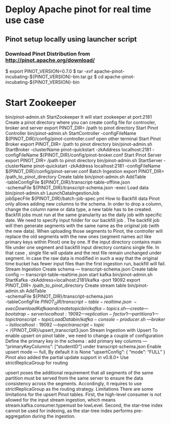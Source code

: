 # Deploy Apache pinot for real time use case
## Pinot setup locally using launcher script
### Download Pinot Distribution from http://pinot.apache.org/download/
$ export PINOT_VERSION=0.7.0
$ tar -xvf apache-pinot-incubating-${PINOT_VERSION}-bin.tar.gz
$ cd apache-pinot-incubating-${PINOT_VERSION}-bin
# Start Zookeeper
bin/pinot-admin.sh StartZookeeper
It will start zookeeper at port:2181
Create a pinot directory where you can create config file for controoler, broker and server
export PINOT_DIR= /path to pinot directory
Start Pinot Controller
bin/pinot-admin.sh StartController -configFileName ${PINOT_DIR}/config/pinot-controller.conf
open other terminal
Start Pinot Broker
export PINOT_DIR= /path to pinot directory
bin/pinot-admin.sh StartBroker -clusterName pinot-quickstart -zkAddress localhost:2181 -configFileName ${PINOT_DIR}/config/pinot-broker.conf
Start Pinot Server
export PINOT_DIR= /path to pinot directory
bin/pinot-admin.sh StartServer -clusterName pinot-quickstart -zkAddress localhost:2181 -configFileName ${PINOT_DIR}/config/pinot-server.conf
Batch Ingestion
export PINOT_DIR= /path_to_pinot_directory
Create table
bin/pinot-admin.sh AddTable \
-tableConfigFile ${PINOT_DIR}/transcript-table-offline.json \
-schemaFile ${PINOT_DIR}/transcript-schema.json -exec
Load data
bin/pinot-admin.sh LaunchDataIngestionJob \
jobSpecFile ${PINOT_DIR}/batch-job-spec.yml
How to Backfill data
Pinot only allows adding new columns to the schema. In order to drop a column, change the column name or data type, a new table has to be created.
Backfill jobs must run at the same granularity as the daily job with specific date. We need to specify input folder for our backfill job .
The backfill job will then generate segments with the same name as the original job (with the new data).
When uploading those segments to Pinot, the controller will replace the old segments with the new ones (segment names act like primary keys within Pinot) one by one.
If the input directory contains main file under one segment and backfill input directory contains single file. In that case , single file will update and the rest file remain unchanged under segment.
In case the raw data is modified in such a way that the original time bucket has fewer input files than the first ingestion run, backfill will fail.
Stream Ingestion
Create schema — transcript-schema.json
Create table config — transcript-table-realtime.json
start kafka
bin/pinot-admin.sh StartKafka -zkAddress=localhost:2181/kafka -port 19092
export PINOT_DIR= /path_to_pinot_directory
Create stream table
bin/pinot-admin.sh AddTable \
-schemaFile ${PINOT_DIR}/transcript-schema.json \
-tableConfigFile ${PINOT_DIR}/transcript-table-realtime.json \
-exec
Download Kafka and create topic
bin/kafka-topics.sh — create — bootstrap-server localhost:19092 — replication-factor 1 — partitions 1 — topic transcript-topic
Load Data
bin/kafka-console-producer.sh \
— broker-list localhost:19092 \
— topic transcript-topic < /${PINOT_DIR}/upsert_transcript3.json
Stream Ingestion with Upsert
To enable upsert on pinot table , we need to change a couple of configuration
Define the primary key in the schema :
add primary key columns — “primaryKeyColumns”: [“studentID”]
under transcript-schema.json
Enable upsert mode — full, By default it is None
“upsertConfig”: {
“mode”: “FULL”
}
Pinot also added the partial update support in v0.8.0+
Use strictReplicaGroup for routing

upsert poses the additional requirement that all segments of the same partition must be served from the same server to ensure the data consistency across the segments. Accordingly, it requires to use strictReplicaGroup as the routing strategy.
Limitations
There are some limitations for the upsert Pinot tables.
First, the high-level consumer is not allowed for the input stream ingestion, which means stream.kafka.consumer.typemust be lowLevel.
Second, the star-tree index cannot be used for indexing, as the star-tree index performs pre-aggregation during the ingestion.
